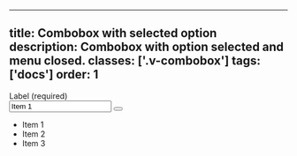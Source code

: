<!--
 *              Copyright (c) 2025 Visa, Inc.
 *
 * Licensed under the Apache License, Version 2.0 (the "License");
 * you may not use this file except in compliance with the License.
 * You may obtain a copy of the License at
 *
 *         http://www.apache.org/licenses/LICENSE-2.0
 *
 * Unless required by applicable law or agreed to in writing, software
 * distributed under the License is distributed on an "AS IS" BASIS,
 * WITHOUT WARRANTIES OR CONDITIONS OF ANY KIND, either express or implied.
 * See the License for the specific language governing permissions and
 * limitations under the License.
 *
 -->
---
title: Combobox with selected option
description: Combobox with option selected and menu closed.
classes: ['.v-combobox']
tags: ['docs']
order: 1
---

<div class="v-combobox">
  <div class="v-dropdown v-flex v-flex-col v-gap-4">
    <label class="v-label" for="combobox-default" id="combobox-default-label">
      Label (required)
    </label>
    <div class="v-input-container v-surface v-flex-row">
      <input aria-autocomplete="list" aria-expanded="false" aria-haspopup="listbox" aria-owns="combobox-default-listbox" autocomplete="off" class="v-input" id="combobox-default" name="combobox-default" role="combobox" type="text" value="Item 1"/>
      <button aria-label="toggle" class="v-button v-button-icon v-button-tertiary v-button-small" tabindex="-1" type="button">
        <svg aria-hidden="true" class="v-icon v-icon-visa v-icon-tiny" focusable="false" viewbox="0 0 16 16">
          <use href="#visa-chevron-down-tiny">
          </use>
        </svg>
      </button>
    </div>
  </div>
  <div class="v-surface">
    <ul aria-labelledby="combobox-default-label" class="v-listbox" id="combobox-default-listbox" role="listbox">
      <li aria-selected="false" class="v-listbox-item" role="option">
        <span class="v-radio v-flex-shrink-0">
        </span>
        Item 1
      </li>
      <li aria-selected="false" class="v-listbox-item" role="option">
        <span class="v-radio v-flex-shrink-0">
        </span>
        Item 2
      </li>
      <li aria-selected="false" class="v-listbox-item" role="option">
        <span class="v-radio v-flex-shrink-0">
        </span>
        Item 3
      </li>
    </ul>
  </div>
</div>
